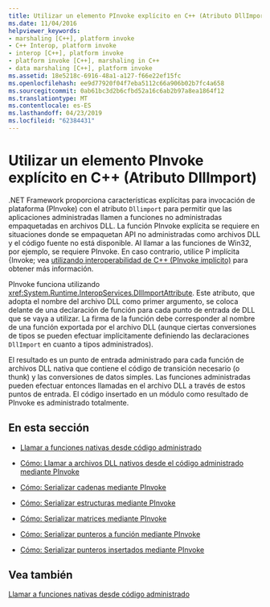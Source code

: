 ```yaml
---
title: Utilizar un elemento PInvoke explícito en C++ (Atributo DllImport)
ms.date: 11/04/2016
helpviewer_keywords:
- marshaling [C++], platform invoke
- C++ Interop, platform invoke
- interop [C++], platform invoke
- platform invoke [C++], marshaling in C++
- data marshaling [C++], platform invoke
ms.assetid: 18e5218c-6916-48a1-a127-f66e22ef15fc
ms.openlocfilehash: ee9d77920f04f7eba5112c66a906b02b7fc4a658
ms.sourcegitcommit: 0ab61bc3d2b6cfbd52a16c6ab2b97a8ea1864f12
ms.translationtype: MT
ms.contentlocale: es-ES
ms.lasthandoff: 04/23/2019
ms.locfileid: "62384431"
---
```

# <a name="using-explicit-pinvoke-in-c-dllimport-attribute"></a>Utilizar un elemento PInvoke explícito en C++ (Atributo DllImport)

.NET Framework proporciona características explícitas para invocación de plataforma (PInvoke) con el atributo `Dllimport` para permitir que las aplicaciones administradas llamen a funciones no administradas empaquetadas en archivos DLL. La función PInvoke explícita se requiere en situaciones donde se empaquetan API no administradas como archivos DLL y el código fuente no está disponible. Al llamar a las funciones de Win32, por ejemplo, se requiere PInvoke. En caso contrario, utilice P implícita {Invoke; vea [utilizando interoperabilidad de C++ (PInvoke implícito)](../dotnet/using-cpp-interop-implicit-pinvoke.md) para obtener más información.

PInvoke funciona utilizando <xref:System.Runtime.InteropServices.DllImportAttribute>. Este atributo, que adopta el nombre del archivo DLL como primer argumento, se coloca delante de una declaración de función para cada punto de entrada de DLL que se vaya a utilizar. La firma de la función debe corresponder al nombre de una función exportada por el archivo DLL (aunque ciertas conversiones de tipos se pueden efectuar implícitamente definiendo las declaraciones `DllImport` en cuanto a tipos administrados).

El resultado es un punto de entrada administrado para cada función de archivos DLL nativa que contiene el código de transición necesario (o thunk) y las conversiones de datos simples. Las funciones administradas pueden efectuar entonces llamadas en el archivo DLL a través de estos puntos de entrada. El código insertado en un módulo como resultado de PInvoke es administrado totalmente.

## <a name="in-this-section"></a>En esta sección

- [Llamar a funciones nativas desde código administrado](../dotnet/calling-native-functions-from-managed-code.md)

- [Cómo: Llamar a archivos DLL nativos desde el código administrado mediante PInvoke](../dotnet/how-to-call-native-dlls-from-managed-code-using-pinvoke.md)

- [Cómo: Serializar cadenas mediante PInvoke](../dotnet/how-to-marshal-strings-using-pinvoke.md)

- [Cómo: Serializar estructuras mediante PInvoke](../dotnet/how-to-marshal-structures-using-pinvoke.md)

- [Cómo: Serializar matrices mediante PInvoke](../dotnet/how-to-marshal-arrays-using-pinvoke.md)

- [Cómo: Serializar punteros a función mediante PInvoke](../dotnet/how-to-marshal-function-pointers-using-pinvoke.md)

- [Cómo: Serializar punteros insertados mediante PInvoke](../dotnet/how-to-marshal-embedded-pointers-using-pinvoke.md)

## <a name="see-also"></a>Vea también

[Llamar a funciones nativas desde código administrado](../dotnet/calling-native-functions-from-managed-code.md)

